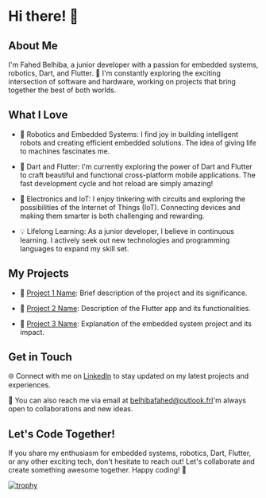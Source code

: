 # Hi there! 👋

## About Me

I'm Fahed Belhiba, a junior developer with a passion for embedded systems, robotics, Dart, and Flutter. 🚀 I'm constantly exploring the exciting intersection of software and hardware, working on projects that bring together the best of both worlds.

## What I Love

- 🤖 Robotics and Embedded Systems: I find joy in building intelligent robots and creating efficient embedded solutions. The idea of giving life to machines fascinates me.

- 📱 Dart and Flutter: I'm currently exploring the power of Dart and Flutter to craft beautiful and functional cross-platform mobile applications. The fast development cycle and hot reload are simply amazing!

- 🔌 Electronics and IoT: I enjoy tinkering with circuits and exploring the possibilities of the Internet of Things (IoT). Connecting devices and making them smarter is both challenging and rewarding.

- 💡 Lifelong Learning: As a junior developer, I believe in continuous learning. I actively seek out new technologies and programming languages to expand my skill set.

## My Projects

- 🤖 [Project 1 Name](link-to-project-1): Brief description of the project and its significance.

- 📱 [Project 2 Name](link-to-project-2): Description of the Flutter app and its functionalities.

- 🔌 [Project 3 Name](link-to-project-3): Explanation of the embedded system project and its impact.

## Get in Touch

🌐 Connect with me on [LinkedIn](https://www.linkedin.com/in/your-profile) to stay updated on my latest projects and experiences.


📧 You can also reach me via email at belhibafahed@outlook.frI'm always open to collaborations and new ideas.

## Let's Code Together!

If you share my enthusiasm for embedded systems, robotics, Dart, Flutter, or any other exciting tech, don't hesitate to reach out! Let's collaborate and create something awesome together. Happy coding! 🎉






[![trophy](https://github-profile-trophy.vercel.app/?username=fahedbelhiba)](https://github.com/ryo-ma/github-profile-trophy)


